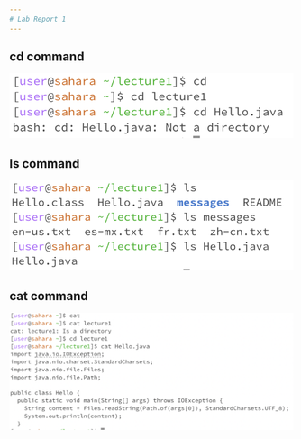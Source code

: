 ```yaml
---
# Lab Report 1
---
```

## cd command
![cd](cd.png)

## ls command
![ls](ls.png)

## cat command
![cat](cat.png)

